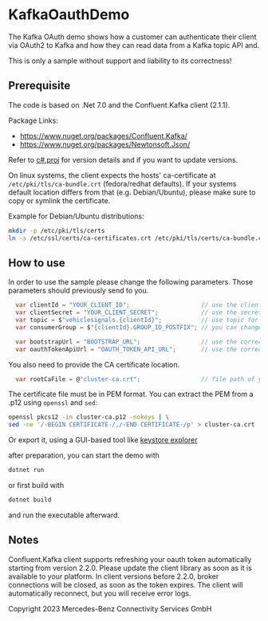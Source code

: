 KafkaOauthDemo
===================

The Kafka OAuth demo shows how a customer can authenticate their client via OAuth2 to Kafka and how they can read data from a Kafka topic API and.

This is only a sample without support and liability to its correctness!

Prerequisite
------------

The code is based on .Net 7.0 and the Confluent.Kafka client (2.1.1).

Package Links:

* https://www.nuget.org/packages/Confluent.Kafka/
* https://www.nuget.org/packages/Newtonsoft.Json/

Refer to [c#.proj](c%23.csproj) for version details and if you want to update versions.

On linux systems, the client expects the hosts' ca-certificate at `/etc/pki/tls/ca-bundle.crt` (fedora/redhat defaults).
If your systems default location differs from that (e.g. Debian/Ubuntu), please make sure to copy or symlink the
certificate.

Example for Debian/Ubuntu distributions:
```bash
mkdir -p /etc/pki/tls/certs
ln -s /etc/ssl/certs/ca-certificates.crt /etc/pki/tls/certs/ca-bundle.crt
```

How to use
----------

In order to use the sample please change the following parameters. Those parameters should previously send to you.

```cs
  var clientId = "YOUR_CLIENT_ID";                    // use the client you have received
  var clientSecret = "YOUR_CLIENT_SECRET";            // use the secret you have received
  var topic = $"vehiclesignals.{clientId}";           // use topic for the client you have received
  var consumerGroup = $"{clientId}.GROUP_ID_POSTFIX"; // you can change the postfix of your consumer group

  var bootstrapUrl = "BOOTSTRAP_URL";                 // use the correct broker url for your region
  var oauthTokenApiUrl = "OAUTH_TOKEN_API_URL";       // use the correct token API url for your region
```

You also need to provide the CA certificate location.

```cs
  var rootCaFile = @"cluster-ca.crt";                 // file path of your CA certificate (must be a PEM file)
```

The certificate file must be in PEM format. You can extract the PEM from a .p12 using `openssl` and `sed`:

```bash
openssl pkcs12 -in cluster-ca.p12 -nokeys | \
sed -ne '/-BEGIN CERTIFICATE-/,/-END CERTIFICATE-/p' > cluster-ca.crt
```

Or export it, using a GUI-based tool like [keystore explorer](https://keystore-explorer.org/)

after preparation, you can start the demo with

```bash
dotnet run
```

or first build with

```bash
dotnet build
```

and run the executable afterward.

Notes
-----

Confluent.Kafka client supports refreshing your oauth token automatically starting from version 2.2.0. Please update the
client library as soon as it is available to your platform. In client versions before 2.2.0, broker connections will be
closed, as soon as the token expires. The client will automatically reconnect, but you will receive error logs.

Copyright 2023 Mercedes-Benz Connectivity Services GmbH
